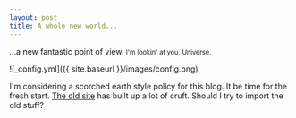 ```yaml
---
layout: post
title: A whole new world...
---
```


&hellip;a new fantastic point of view. <small>I'm lookin' at you, Universe.</small>

![_config.yml]({{ site.baseurl }}/images/config.png)

I'm considering a scorched earth style policy for this blog. It be time for the fresh start. [The old site](http://thinkontheclock.com) has built up a lot of cruft. Should I try to import the old stuff?